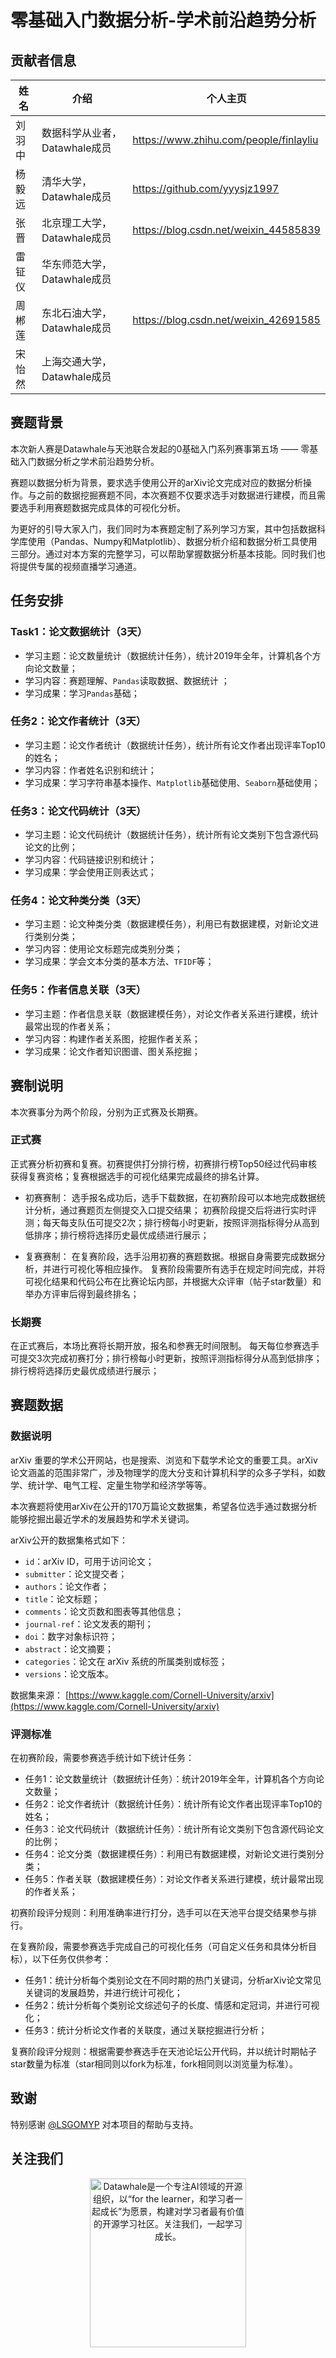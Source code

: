 ﻿# 零基础入门数据分析-学术前沿趋势分析

## 贡献者信息
| 姓名                                                         | 介绍                                                         | 个人主页                                                         |
| ------------------------------------------------------------ | ------------------------------------------------------------ | ------------------------------------------------------------ |
| 刘羽中 | 数据科学从业者，Datawhale成员 |   https://www.zhihu.com/people/finlayliu      |
| 杨毅远 | 清华大学，Datawhale成员 |   https://github.com/yyysjz1997      |
| 张晋   | 北京理工大学，Datawhale成员 |   https://blog.csdn.net/weixin_44585839      |
| 雷钲仪   | 华东师范大学，Datawhale成员 |         |
| 周郴莲   | 东北石油大学，Datawhale成员 |     https://blog.csdn.net/weixin_42691585    |
| 宋怡然   | 上海交通大学，Datawhale成员 |         |


## 赛题背景

本次新人赛是Datawhale与天池联合发起的0基础入门系列赛事第五场 —— 零基础入门数据分析之学术前沿趋势分析。

赛题以数据分析为背景，要求选手使用公开的arXiv论文完成对应的数据分析操作。与之前的数据挖掘赛题不同，本次赛题不仅要求选手对数据进行建模，而且需要选手利用赛题数据完成具体的可视化分析。

为更好的引导大家入门，我们同时为本赛题定制了系列学习方案，其中包括数据科学库使用（Pandas、Numpy和Matplotlib）、数据分析介绍和数据分析工具使用三部分。通过对本方案的完整学习，可以帮助掌握数据分析基本技能。同时我们也将提供专属的视频直播学习通道。

## 任务安排

### Task1：论文数据统计（3天）

- 学习主题：论文数量统计（数据统计任务），统计2019年全年，计算机各个方向论文数量；
- 学习内容：赛题理解、`Pandas`读取数据、数据统计 ；
- 学习成果：学习`Pandas`基础；

### 任务2：论文作者统计（3天）

- 学习主题：论文作者统计（数据统计任务），统计所有论文作者出现评率Top10的姓名；
- 学习内容：作者姓名识别和统计；
- 学习成果：学习字符串基本操作、`Matplotlib`基础使用、`Seaborn`基础使用；

### 任务3：论文代码统计（3天）

- 学习主题：论文代码统计（数据统计任务），统计所有论文类别下包含源代码论文的比例；
- 学习内容：代码链接识别和统计；
- 学习成果：学会使用正则表达式；

### 任务4：论文种类分类（3天）

- 学习主题：论文种类分类（数据建模任务），利用已有数据建模，对新论文进行类别分类；
- 学习内容：使用论文标题完成类别分类；
- 学习成果：学会文本分类的基本方法、`TFIDF`等；

### 任务5：作者信息关联（3天）

- 学习主题：作者信息关联（数据建模任务），对论文作者关系进行建模，统计最常出现的作者关系；
- 学习内容：构建作者关系图，挖掘作者关系；
- 学习成果：论文作者知识图谱、图关系挖掘；

## 赛制说明

本次赛事分为两个阶段，分别为正式赛及长期赛。

### 正式赛

正式赛分析初赛和复赛。初赛提供打分排行榜，初赛排行榜Top50经过代码审核获得复赛资格；复赛根据选手的可视化结果完成最终的排名计算。

- 初赛赛制：
  选手报名成功后，选手下载数据，在初赛阶段可以本地完成数据统计分析，通过赛题页左侧提交入口提交结果；
  初赛阶段提交后将进行实时评测；每天每支队伍可提交2次；排行榜每小时更新，按照评测指标得分从高到低排序；排行榜将选择历史最优成绩进行展示；

- 复赛赛制：
  在复赛阶段，选手沿用初赛的赛题数据。根据自身需要完成数据分析，并进行可视化等相应操作。
  复赛阶段需要所有选手在规定时间完成，并将可视化结果和代码公布在比赛论坛内部，并根据大众评审（帖子star数量）和举办方评审后得到最终排名；

### 长期赛

在正式赛后，本场比赛将长期开放，报名和参赛无时间限制。
每天每位参赛选手可提交3次完成初赛打分；排行榜每小时更新，按照评测指标得分从高到低排序；排行榜将选择历史最优成绩进行展示；

## 赛题数据

### 数据说明

arXiv 重要的学术公开网站，也是搜索、浏览和下载学术论文的重要工具。arXiv论文涵盖的范围非常广，涉及物理学的庞大分支和计算机科学的众多子学科，如数学、统计学、电气工程、定量生物学和经济学等等。

本次赛题将使用arXiv在公开的170万篇论文数据集，希望各位选手通过数据分析能够挖掘出最近学术的发展趋势和学术关键词。

arXiv公开的数据集格式如下：

- `id`：arXiv ID，可用于访问论文；
- `submitter`：论文提交者；
- `authors`：论文作者；
- `title`：论文标题；
- `comments`：论文页数和图表等其他信息；
- `journal-ref`：论文发表的期刊；
- `doi`：数字对象标识符；
- `abstract`：论文摘要；
- `categories`：论文在 arXiv 系统的所属类别或标签；
- `versions`：论文版本。

数据集来源：
[https://www.kaggle.com/Cornell-University/arxiv](https://www.kaggle.com/Cornell-University/arxiv)

### 评测标准

在初赛阶段，需要参赛选手统计如下统计任务：

- 任务1：论文数量统计（数据统计任务）：统计2019年全年，计算机各个方向论文数量；
- 任务2：论文作者统计（数据统计任务）：统计所有论文作者出现评率Top10的姓名；
- 任务3：论文代码统计（数据统计任务）：统计所有论文类别下包含源代码论文的比例；
- 任务4：论文分类（数据建模任务）：利用已有数据建模，对新论文进行类别分类；
- 任务5：作者关联（数据建模任务）：对论文作者关系进行建模，统计最常出现的作者关系；

初赛阶段评分规则：利用准确率进行打分，选手可以在天池平台提交结果参与排行。

在复赛阶段，需要参赛选手完成自己的可视化任务（可自定义任务和具体分析目标），以下任务仅供参考：

- 任务1：统计分析每个类别论文在不同时期的热门关键词，分析arXiv论文常见关键词的发展趋势，并进行统计可视化；
- 任务2：统计分析每个类别论文综述句子的长度、情感和定冠词，并进行可视化；
- 任务3：统计分析论文作者的关联度，通过关联挖掘进行分析；

复赛阶段评分规则：根据需要参赛选手在天池论坛公开代码，并以统计时期帖子star数量为标准（star相同则以fork为标准，fork相同则以浏览量为标准）。


## 致谢
特别感谢 [@LSGOMYP](https://github.com/LSGOMYP) 对本项目的帮助与支持。

## 关注我们
<div align=center><img src="https://raw.githubusercontent.com/datawhalechina/pumpkin-book/master/res/qrcode.jpeg" width = "250" height = "270" alt="Datawhale是一个专注AI领域的开源组织，以“for the learner，和学习者一起成长”为愿景，构建对学习者最有价值的开源学习社区。关注我们，一起学习成长。"></div>
